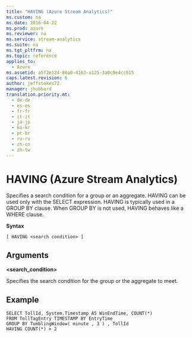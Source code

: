 ```yaml
---
title: "HAVING (Azure Stream Analytics)"
ms.custom: na
ms.date: 2016-04-22
ms.prod: azure
ms.reviewer: na
ms.service: stream-analytics
ms.suite: na
ms.tgt_pltfrm: na
ms.topic: reference
applies_to: 
  - Azure
ms.assetid: a5f2e124-86a0-4163-a125-3a0c9e4cc615
caps.latest.revision: 6
author: jeffstokes72
manager: jhubbard
translation.priority.mt: 
  - de-de
  - es-es
  - fr-fr
  - it-it
  - ja-jp
  - ko-kr
  - pt-br
  - ru-ru
  - zh-cn
  - zh-tw
---
```

# HAVING (Azure Stream Analytics)
  Specifies a search condition for a group or an aggregate. HAVING can be used only with the SELECT expression. HAVING is typically used in a GROUP BY clause. When GROUP BY is not used, HAVING behaves like a WHERE clause.  
  
 **Syntax**  
  
```  
[ HAVING <search condition> ]  
```  
  
## Arguments  
 **<search_condition>**  
  
 Specifies the search condition for the group or the aggregate to meet.  
  
## Example  
  
```  
SELECT TollId, System.Timestamp AS WinEndTime, COUNT(*)   
FROM TollTagEntry TIMESTAMP BY EntryTime  
GROUP BY TumblingWindow( minute , 3 ) , TollId  
HAVING COUNT(*) > 2  
  
```  
  
  